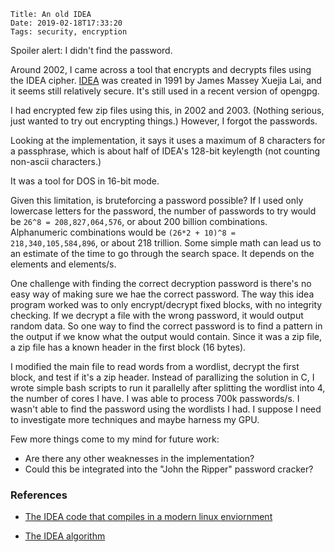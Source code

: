     Title: An old IDEA
    Date: 2019-02-18T17:33:20
    Tags: security, encryption


Spoiler alert: I didn't find the password.


Around 2002, I came across a tool that encrypts and decrypts files using the IDEA cipher. [IDEA](https://en.wikipedia.org/wiki/International_Data_Encryption_Algorithm) was created in 1991 by James Massey Xuejia Lai, and it seems still relatively secure. It's still used in a recent version of opengpg.


I had encrypted few zip files using this, in 2002 and 2003. (Nothing serious, just wanted to try out encrypting things.) However, I forgot the passwords.

Looking at the implementation, it says it uses a maximum of 8 characters for a passphrase, which is about half of IDEA's 128-bit keylength (not counting non-ascii characters.) 

It was a tool for DOS in 16-bit mode. 

Given this limitation, is bruteforcing a password possible? If I used only lowercase letters for the password, the number of passwords to try would be `26^8 = 208,827,064,576`, or about 200 billion combinations. Alphanumeric combinations would be `(26*2 + 10)^8 = 218,340,105,584,896`, or about 218 trillion. Some simple math can lead us to an estimate of the time to go through the search space. It depends on the elements and elements/s.


One challenge with finding the correct decryption password is there's no easy way of making sure we hae the correct password. The way this idea program worked was to only encrypt/decrypt fixed blocks, with no integrity checking. If we decrypt a file with the wrong password, it would output random data. So one way to find the correct password is to find a pattern in the output if we know what the output would contain. Since it was a zip file, a zip file has a known header in the first block (16 bytes).


I modified the main file to read words from a wordlist, decrypt the first block, and test if it's a zip header. Instead of parallizing the solution in C, I wrote simple bash scripts to run it parallelly after splitting the wordlist into 4, the number of cores I have. I was able to process 700k passwords/s. I wasn't able to find the password using the wordlists I had. I suppose I need to investigate more techniques and maybe harness my GPU.


Few more things come to my mind for future work:

- Are there any other weaknesses in the implementation?
- Could this be integrated into the "John the Ripper" password cracker?



### References

* [The IDEA code that compiles in a modern linux enviornment](https://github.com/quakehead/idea)

* [The IDEA algorithm](https://en.wikipedia.org/wiki/International_Data_Encryption_Algorithm)
